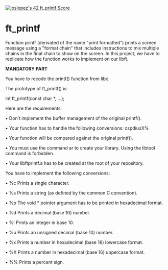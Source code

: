<a href="https://github.com/JaeSeoKim/badge42"><img src="https://badge42.vercel.app/api/v2/cl4qxms4g001609l49j835g66/project/2574182" alt="joslopez's 42 ft_printf Score" /></a>
# ft_printf
<p>Function printf (derivated of the name "print formatted") prints a screen message using a "format chain" that includes instructions to mix multiple chains in the final chain to show on the screen. In this project, we have to replicate how the function works to implement on our libft.</p>
<b>MANDATORY PART</b>
<p>You have to recode the printf() function from libc.<p/>
<p>The prototype of ft_printf() is:</p>
<p>  int ft_printf(const char *, ...);</p>
<p></p>
<p>Here are the requirements:</p>
<p>• Don’t implement the buffer management of the original printf().</p>
<p>• Your function has to handle the following conversions: cspdiuxX%</p>
<p>• Your function will be compared against the original printf().</p>
<p>• You must use the command ar to create your library. Using the libtool command is forbidden.</p>
<p>• Your libftprintf.a has to be created at the root of your repository.</p>
<p></p>
<p>You have to implement the following conversions:</p>
<p>• %c Prints a single character.</p>
<p>• %s Prints a string (as defined by the common C convention).</p>
<p>• %p The void * pointer argument has to be printed in hexadecimal format.</p>
<p>• %d Prints a decimal (base 10) number.</p>
<p>• %i Prints an integer in base 10.</p>
<p>• %u Prints an unsigned decimal (base 10) number.</p>
<p>• %x Prints a number in hexadecimal (base 16) lowercase format.</p>
<p>• %X Prints a number in hexadecimal (base 16) uppercase format.</p>
<p>• %% Prints a percent sign.</p>
